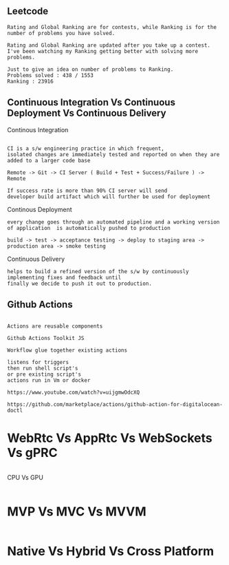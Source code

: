 ## Leetcode


```
Rating and Global Ranking are for contests, while Ranking is for the number of problems you have solved.

Rating and Global Ranking are updated after you take up a contest.
I've been watching my Ranking getting better with solving more problems.

Just to give an idea on number of problems to Ranking.
Problems solved : 438 / 1553
Ranking : 23916
```

## Continuous Integration Vs Continuous Deployment Vs Continuous Delivery


Continous Integration

```

CI is a s/w engineering practice in which frequent,
isolated changes are immediately tested and reported on when they are added to a larger code base 

Remote -> Git -> CI Server ( Build + Test + Success/Failure ) -> Remote

If success rate is more than 90% CI server will send 
developer build artifact which will further be used for deployment

```


Continous Deployment

```
every change goes through an automated pipeline and a working version of application  is automatically pushed to production

build -> test -> acceptance testing -> deploy to staging area -> production area -> smoke testing
```

Continuous Delivery

```
helps to build a refined version of the s/w by continuously implementing fixes and feedback until 
finally we decide to push it out to production.
```




## Github Actions

```

Actions are reusable components

Github Actions Toolkit JS

Workflow glue together existing actions

listens for triggers
then run shell script's 
or pre existing script's 
actions run in Vm or docker

```

```
https://www.youtube.com/watch?v=uijgmwOdcXQ
```


```
https://github.com/marketplace/actions/github-action-for-digitalocean-doctl
```

# WebRtc Vs AppRtc Vs WebSockets Vs gPRC

```

```

CPU Vs GPU

```

```

# MVP Vs MVC Vs MVVM

```

```

# Native Vs Hybrid Vs Cross Platform

```

```